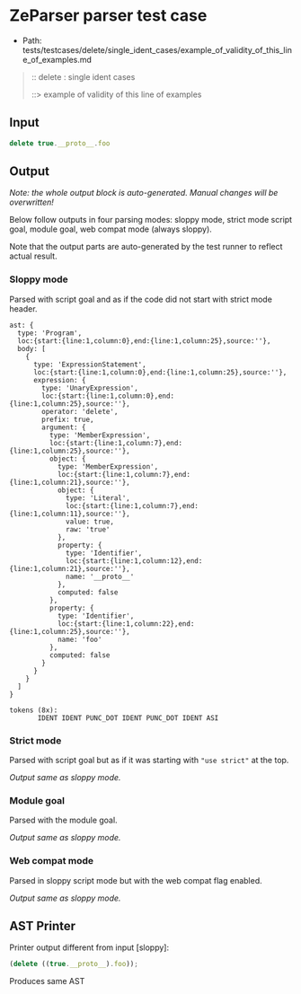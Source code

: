 # ZeParser parser test case

- Path: tests/testcases/delete/single_ident_cases/example_of_validity_of_this_line_of_examples.md

> :: delete : single ident cases
>
> ::> example of validity of this line of examples

## Input

`````js
delete true.__proto__.foo
`````

## Output

_Note: the whole output block is auto-generated. Manual changes will be overwritten!_

Below follow outputs in four parsing modes: sloppy mode, strict mode script goal, module goal, web compat mode (always sloppy).

Note that the output parts are auto-generated by the test runner to reflect actual result.

### Sloppy mode

Parsed with script goal and as if the code did not start with strict mode header.

`````
ast: {
  type: 'Program',
  loc:{start:{line:1,column:0},end:{line:1,column:25},source:''},
  body: [
    {
      type: 'ExpressionStatement',
      loc:{start:{line:1,column:0},end:{line:1,column:25},source:''},
      expression: {
        type: 'UnaryExpression',
        loc:{start:{line:1,column:0},end:{line:1,column:25},source:''},
        operator: 'delete',
        prefix: true,
        argument: {
          type: 'MemberExpression',
          loc:{start:{line:1,column:7},end:{line:1,column:25},source:''},
          object: {
            type: 'MemberExpression',
            loc:{start:{line:1,column:7},end:{line:1,column:21},source:''},
            object: {
              type: 'Literal',
              loc:{start:{line:1,column:7},end:{line:1,column:11},source:''},
              value: true,
              raw: 'true'
            },
            property: {
              type: 'Identifier',
              loc:{start:{line:1,column:12},end:{line:1,column:21},source:''},
              name: '__proto__'
            },
            computed: false
          },
          property: {
            type: 'Identifier',
            loc:{start:{line:1,column:22},end:{line:1,column:25},source:''},
            name: 'foo'
          },
          computed: false
        }
      }
    }
  ]
}

tokens (8x):
       IDENT IDENT PUNC_DOT IDENT PUNC_DOT IDENT ASI
`````

### Strict mode

Parsed with script goal but as if it was starting with `"use strict"` at the top.

_Output same as sloppy mode._

### Module goal

Parsed with the module goal.

_Output same as sloppy mode._

### Web compat mode

Parsed in sloppy script mode but with the web compat flag enabled.

_Output same as sloppy mode._

## AST Printer

Printer output different from input [sloppy]:

````js
(delete ((true.__proto__).foo));
````

Produces same AST
